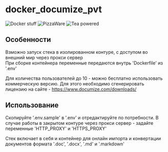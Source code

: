# docker_documize_pvt

![Docker stuff](https://img.shields.io/badge/%F0%9F%90%B3-useful%20stuff-lightgray) 
![PizzaWare](https://img.shields.io/badge/%F0%9F%8D%95-PizzaWare-orange) 
![Tea powered](https://img.shields.io/badge/%F0%9F%8D%B5-tea%20powered-yellowgreen)

## Особенности

Взможно запуск стека в изолированном контуре, с доступом во внешний мир через прокси сервер  
При сборке контейнера переменные передаются внутрь 'Dockerfile' из '.env'

Для количества пользователей до 10 - можно бесплатно использовать коммерческую версию. Для этого необходимо сгенерировать лицензию на сайте - https://www.documize.com/downloads/ 

## Использование

Cкопируйте '.env.sample' в '.env' и отредактируйте по потребности. В случае работы в закрытом контуре через прокси сервер - задайте переменные 'HTTP_PROXY' и 'HTTPS_PROXY'

Cтек включает в себя и контейнер для онлайн импорта и конвертации документов формата '.doc', '.docx', '.md' и '.markdown'


